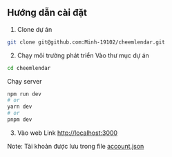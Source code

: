 ## Hướng dẫn cài đặt

1. Clone dự án

```bash
git clone git@github.com:Minh-19102/cheemlendar.git
```

2. Chạy môi trường phát triển
   Vào thư mục dự án

```bash
cd cheemlendar
```

Chạy server

```bash
npm run dev
# or
yarn dev
# or
pnpm dev
```

3. Vào web
   Link [http://localhost:3000](http://localhost:3000)

Note: Tài khoản được lưu trong file [account.json](./public/accounts/account.json)
